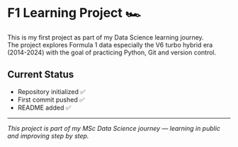 # F1 Learning Project 🏎️

This is my first project as part of my Data Science learning journey.  
The project explores Formula 1 data especially the V6 turbo hybrid era (2014-2024) with the goal of practicing Python, Git and version control.  

## Current Status
- Repository initialized ✅  
- First commit pushed ✅  
- README added ✅   

---
*This project is part of my MSc Data Science journey — learning in public and improving step by step.*


